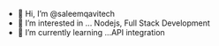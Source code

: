 - 👋 Hi, I’m @saleemqavitech
- 👀 I’m interested in ... Nodejs, Full Stack Development
- 🌱 I’m currently learning ...API integration

<!---
saleemqavitech/saleemqavitech is a ✨ special ✨ repository because its `README.md` (this file) appears on your GitHub profile.
You can click the Preview link to take a look at your changes.
--->
